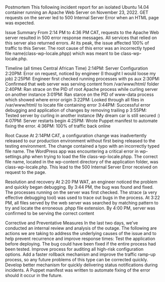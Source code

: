 Postmortem
This following incident report for an isolated Ubuntu 14.04 container running an Apache Web Server on November 23, 2022. GET requests on the server led to 500 Internal Server Error when an HTML page was expected.

Issue Summary
From 2:14 PM to 4:36 PM CAT, requests to the Apache Web server resulted in 500 error response messages. All services that relied on this server also returned errors. At its peak, the issue affected 100% of traffic to this Server. The root cause of this error was an incorrectly typed file name(class-wp-locale.phpp) which was meant to be class-wp-locale.php.

Timeline (all times Central African Time)
2:14PM: Server Configuration
2:20PM: Error on request, noticed by engineer (I thought I would loose my job)
2:25PM: Engineer first checked running processes with ps aux
2:30PM: Confirmed that web server was serving content from /var/www/html/ folder
2:40PM: Ran strace on the PID of root Apache process while curling server on another instance
3:01PM: Ran starce on the PID of www-data process which showed where error origin
3:22PM: Looked through all files in /var/www/html/ to locate file containing error
3:44PM: Successful error debugging and application of changes by removing trailing p
3:55PM: Tested server by curling in another instance (My dream car is still secured :)
4:07PM: Server restarts begin
4:25PM: Wrote Puppet manifest to automate fixing the error.
4:36PM: 100% of traffic back online

Root Cause
At 2:14PM CAT, a configuration change was inadvertently released to our production environment without first being released to the testing environment. The change contained a typo with an incorrectly typed file name. The WordPress app was encountering a critical error in wp-settings.php when trying to load the file class-wp-locale.phpp. The correct file name, located in the wp-content directory of the application folder, was class-wp-locale.php. This lead to the 500 Internal Server Error received on request to the page.

Resolution and recovery
At 2:20 PM WAT, an engineer noticed the problem and quickly began debugging. By 3:44 PM, the bug was found and fixed. The processes running on the server was first checked. The strace (a very effective debugging tool) was used to trace out bugs in the process. At 3:22 PM, all files served by the web server was searched by matching pattern to try and locate the erroneous .phpp file extension. By 4:00 PM, server was confirmed to be serving the correct content

Corrective and Preventative Measures
In the last two days, we’ve conducted an internal review and analysis of the outage. The following are actions we are taking to address the underlying causes of the issue and to help prevent recurrence and improve response times: Test the application before deploying. The bug could have been fixed if the entire process had been tested. Improve process for auditing all high-risk configuration options. Add a faster rollback mechanism and improve the traffic ramp-up process, so any future problems of this type can be corrected quickly. Develop better mechanism for quickly delivering status notifications during incidents. A Puppet manifest was written to automate fixing of the error should it occur in the future.
